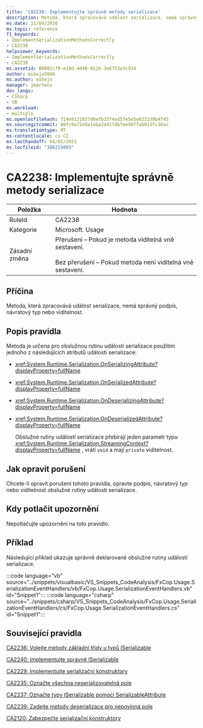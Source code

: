 ```yaml
---
title: 'CA2238: Implementujte správně metody serializace'
description: Metoda, která zpracovává událost serializace, nemá správný podpis, návratový typ nebo viditelnost.
ms.date: 11/04/2016
ms.topic: reference
f1_keywords:
- ImplementSerializationMethodsCorrectly
- CA2238
helpviewer_keywords:
- ImplementSerializationMethodsCorrectly
- CA2238
ms.assetid: 00882cf9-e10d-4d40-9126-3e6753e3c934
author: mikejo5000
ms.author: mikejo
manager: jmartens
dev_langs:
- CSharp
- VB
ms.workload:
- multiple
ms.openlocfilehash: f14e9121037d8efb35f4ad57e5e5e0231d9b4f45
ms.sourcegitcommit: 80fc9a72e9a1aba2d417dbfee997fab013fc36ac
ms.translationtype: MT
ms.contentlocale: cs-CZ
ms.lasthandoff: 04/02/2021
ms.locfileid: "106215003"
---
```

# <a name="ca2238-implement-serialization-methods-correctly"></a>CA2238: Implementujte správně metody serializace

|Položka|Hodnota|
|-|-|
|RuleId|CA2238|
|Kategorie|Microsoft. Usage|
|Zásadní změna|Přerušení – Pokud je metoda viditelná vně sestavení.<br /><br /> Bez přerušení – Pokud metoda není viditelná vně sestavení.|

## <a name="cause"></a>Příčina
Metoda, která zpracovává událost serializace, nemá správný podpis, návratový typ nebo viditelnost.

## <a name="rule-description"></a>Popis pravidla
Metoda je určena pro obslužnou rutinu události serializace použitím jednoho z následujících atributů události serializace:

- <xref:System.Runtime.Serialization.OnSerializingAttribute?displayProperty=fullName>

- <xref:System.Runtime.Serialization.OnSerializedAttribute?displayProperty=fullName>

- <xref:System.Runtime.Serialization.OnDeserializingAttribute?displayProperty=fullName>

- <xref:System.Runtime.Serialization.OnDeserializedAttribute?displayProperty=fullName>

  Obslužné rutiny událostí serializace přebírají jeden parametr typu <xref:System.Runtime.Serialization.StreamingContext?displayProperty=fullName> , vrátí `void` a mají `private` viditelnost.

## <a name="how-to-fix-violations"></a>Jak opravit porušení
Chcete-li opravit porušení tohoto pravidla, opravte podpis, návratový typ nebo viditelnost obslužné rutiny události serializace.

## <a name="when-to-suppress-warnings"></a>Kdy potlačit upozornění
Nepotlačujte upozornění na toto pravidlo.

## <a name="example"></a>Příklad
Následující příklad ukazuje správně deklarované obslužné rutiny událostí serializace.

:::code language="vb" source="../snippets/visualbasic/VS_Snippets_CodeAnalysis/FxCop.Usage.SerializationEventHandlers/vb/FxCop.Usage.SerializationEventHandlers.vb" id="Snippet1":::
:::code language="csharp" source="../snippets/csharp/VS_Snippets_CodeAnalysis/FxCop.Usage.SerializationEventHandlers/cs/FxCop.Usage.SerializationEventHandlers.cs" id="Snippet1":::

## <a name="related-rules"></a>Související pravidla
[CA2236: Volejte metody základní třídy u typů ISerializable](../code-quality/ca2236.md)

[CA2240: Implementujte správně ISerializable](../code-quality/ca2240.md)

[CA2229: Implementujte serializační konstruktory](/dotnet/fundamentals/code-analysis/quality-rules/ca2229)

[CA2235: Označte všechna neserializovatelná pole](/dotnet/fundamentals/code-analysis/quality-rules/ca2235)

[CA2237: Označte typy ISerializable pomocí SerializableAttribute](/dotnet/fundamentals/code-analysis/quality-rules/ca2237)

[CA2239: Zadejte metody deserializace pro nepovinná pole](../code-quality/ca2239.md)

 [CA2120: Zabezpečte serializační konstruktory](../code-quality/ca2120.md)
